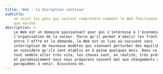 ```yaml
---
title: 'Web : la disruption continue'
subtitle:
    un sujet les gens qui veulent comprendre comment le Web fonctionne en tant
    que marché
description: >-
    Le Web est un domaine passionnant pour qui s'intéresse à l'économie et à
    l'organisation de la valeur. Parce qu'il permet d'abolir les frontières
    entre l'offre et la demande, le Web est un lieu où naissent sans
    interruption de nouveaux modèles qui viennent perturber des équilibres dont
    on considère qu'ils sont établis en à peine quelques mois. Dans ce monde où
    tout semble aller très vite, les choses sont, en réalité, très prévisibles…
    et paradoxalement nous nous préparons souvent mal aux changements de
    paragidmes à venir. Discutons-en.
---
```


<!-- @format -->
